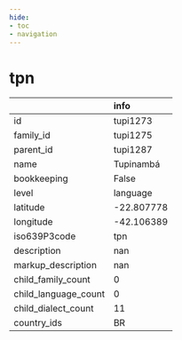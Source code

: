 ```yaml
---
hide:
- toc
- navigation
---
```

# tpn
|                      | info       |
|:---------------------|:-----------|
| id                   | tupi1273   |
| family_id            | tupi1275   |
| parent_id            | tupi1287   |
| name                 | Tupinambá  |
| bookkeeping          | False      |
| level                | language   |
| latitude             | -22.807778 |
| longitude            | -42.106389 |
| iso639P3code         | tpn        |
| description          | nan        |
| markup_description   | nan        |
| child_family_count   | 0          |
| child_language_count | 0          |
| child_dialect_count  | 11         |
| country_ids          | BR         |